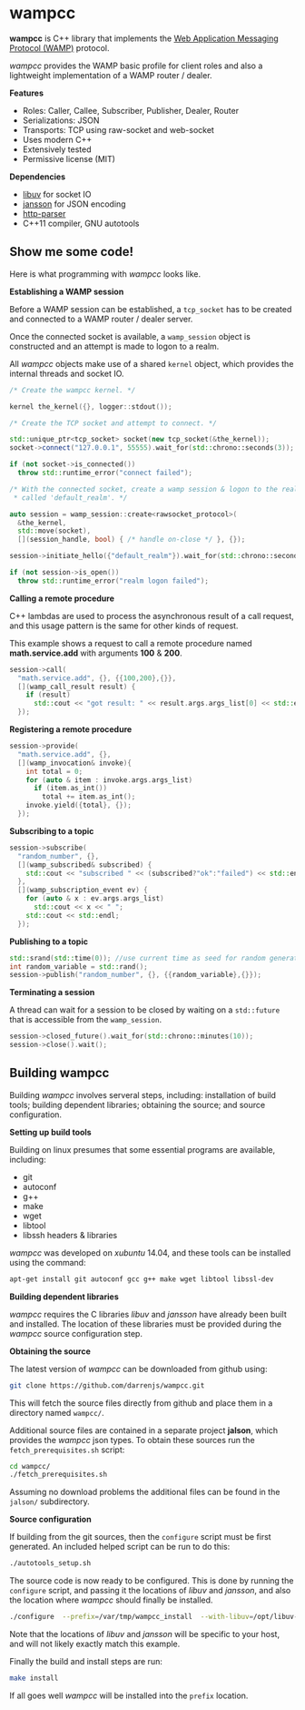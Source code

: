 # **wampcc**

**wampcc** is C++ library that implements the [Web Application Messaging Protocol (WAMP)](http://wamp-proto.org/) protocol.

*wampcc* provides the WAMP basic profile for client roles and also a lightweight implementation of a WAMP router / dealer.

**Features**

 - Roles: Caller, Callee, Subscriber, Publisher, Dealer, Router
 - Serializations: JSON
 - Transports: TCP using raw-socket and web-socket
 - Uses modern C++
 - Extensively tested
 - Permissive license (MIT)

**Dependencies**

 - [libuv](http://libuv.org/) for socket IO
 - [jansson](http://www.digip.org/jansson/) for JSON encoding
 - [http-parser](https://github.com/nodejs/http-parser)
 - C++11 compiler, GNU autotools

## Show me some code!

Here is what programming with *wampcc* looks like.

**Establishing a WAMP session**

Before a WAMP session can be established, a `tcp_socket` has to be created and connected to a WAMP router / dealer server.

Once the connected socket is available, a `wamp_session` object is constructed and an attempt is made to logon to a realm.

All *wampcc* objects make use of a shared `kernel` object, which provides the internal threads and socket IO.

```c++
/* Create the wampcc kernel. */

kernel the_kernel({}, logger::stdout());

/* Create the TCP socket and attempt to connect. */

std::unique_ptr<tcp_socket> socket(new tcp_socket(&the_kernel));
socket->connect("127.0.0.1", 55555).wait_for(std::chrono::seconds(3));

if (not socket->is_connected())
  throw std::runtime_error("connect failed");

/* With the connected socket, create a wamp session & logon to the realm
 * called 'default_realm'. */

auto session = wamp_session::create<rawsocket_protocol>(
  &the_kernel,
  std::move(socket),
  [](session_handle, bool) { /* handle on-close */ }, {});

session->initiate_hello({"default_realm"}).wait_for(std::chrono::seconds(3));

if (not session->is_open())
  throw std::runtime_error("realm logon failed");
```

**Calling a remote procedure**

C++ lambdas are used to process the asynchronous result of a call request, and this usage pattern is the same for other kinds of request.

This example shows a request to call a remote procedure named **math.service.add** with arguments **100** & **200**.

```c++
session->call(
  "math.service.add", {}, {{100,200},{}},
  [](wamp_call_result result) {
    if (result)
      std::cout << "got result: " << result.args.args_list[0] << std::endl;
  });
```

**Registering a remote procedure**
```c++
session->provide(
  "math.service.add", {},
  [](wamp_invocation& invoke){
    int total = 0;
    for (auto & item : invoke.args.args_list)
      if (item.as_int())
        total += item.as_int();
    invoke.yield({total}, {});
  });
```

**Subscribing to a topic**
```c++
session->subscribe(
  "random_number", {},
  [](wamp_subscribed& subscribed) {
    std::cout << "subscribed " << (subscribed?"ok":"failed") << std::endl;
  },
  [](wamp_subscription_event ev) {
    for (auto & x : ev.args.args_list)
      std::cout << x << " ";
    std::cout << std::endl;
  });
```

**Publishing to a topic**
```c++
std::srand(std::time(0)); //use current time as seed for random generator
int random_variable = std::rand();
session->publish("random_number", {}, {{random_variable},{}});
```

**Terminating a session**

A thread can wait for a session to be closed by waiting on a `std::future` that is accessible from the `wamp_session`.

```c++
session->closed_future().wait_for(std::chrono::minutes(10));
session->close().wait();
```


## Building wampcc

Building *wampcc* involves serveral steps, including: installation of build tools; building dependent libraries; obtaining the source; and source configuration.

**Setting up build tools**

Building on linux presumes that some essential programs are available, including:

- git
- autoconf
- g++
- make
- wget
- libtool
- libssh headers & libraries

*wampcc* was developed on *xubuntu* 14.04, and these tools can be installed using the command:

```bash
apt-get install git autoconf gcc g++ make wget libtool libssl-dev
```

**Building dependent libraries**

*wampcc* requires the C libraries *libuv* and *jansson* have already been built and installed.  The location of these libraries must be provided during the *wampcc* source configuration step.

**Obtaining the source**

The latest version of *wampcc* can be downloaded from github using:

```bash
git clone https://github.com/darrenjs/wampcc.git
```

This will fetch the source files directly from github and place them in a directory named `wampcc/`.

Additional source files are contained in a separate project **jalson**, which provides the *wampcc* json types.  To obtain these sources run the `fetch_prerequisites.sh` script:

```bash
cd wampcc/
./fetch_prerequisites.sh
```

Assuming no download problems the additional files can be found in the `jalson/` subdirectory.

**Source configuration**

If building from the git sources, then the `configure` script must be first generated.  An included helped script can be run to do this:

```bash
./autotools_setup.sh
```

The source code is now ready to be configured.  This is done by running the `configure` script, and passing it the locations of *libuv* and *jansson*, and also the location where *wampcc* should finally be installed.

```bash
./configure  --prefix=/var/tmp/wampcc_install  --with-libuv=/opt/libuv-1.10.2 --with-jansson=/opt/jansson-2.7
```

Note that the locations of *libuv* and *jansson* will be specific to your host, and will not likely exactly match this example.

Finally the build and install steps are run:

```bash
make install
```

If all goes well *wampcc* will be installed into the `prefix` location.
